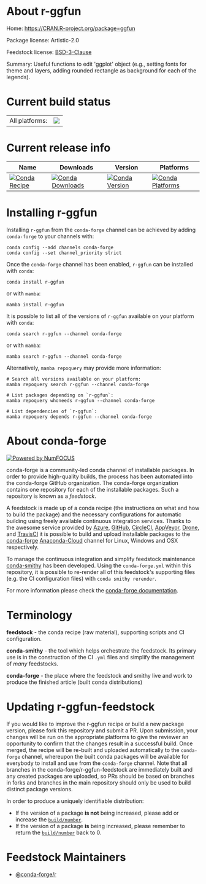 About r-ggfun
=============

Home: https://CRAN.R-project.org/package=ggfun

Package license: Artistic-2.0

Feedstock license: [BSD-3-Clause](https://github.com/conda-forge/r-ggfun-feedstock/blob/main/LICENSE.txt)

Summary: Useful functions to edit 'ggplot' object (e.g., setting fonts for theme and layers, adding rounded rectangle as background for each of the legends).

Current build status
====================


<table><tr><td>All platforms:</td>
    <td>
      <a href="https://dev.azure.com/conda-forge/feedstock-builds/_build/latest?definitionId=13939&branchName=main">
        <img src="https://dev.azure.com/conda-forge/feedstock-builds/_apis/build/status/r-ggfun-feedstock?branchName=main">
      </a>
    </td>
  </tr>
</table>

Current release info
====================

| Name | Downloads | Version | Platforms |
| --- | --- | --- | --- |
| [![Conda Recipe](https://img.shields.io/badge/recipe-r--ggfun-green.svg)](https://anaconda.org/conda-forge/r-ggfun) | [![Conda Downloads](https://img.shields.io/conda/dn/conda-forge/r-ggfun.svg)](https://anaconda.org/conda-forge/r-ggfun) | [![Conda Version](https://img.shields.io/conda/vn/conda-forge/r-ggfun.svg)](https://anaconda.org/conda-forge/r-ggfun) | [![Conda Platforms](https://img.shields.io/conda/pn/conda-forge/r-ggfun.svg)](https://anaconda.org/conda-forge/r-ggfun) |

Installing r-ggfun
==================

Installing `r-ggfun` from the `conda-forge` channel can be achieved by adding `conda-forge` to your channels with:

```
conda config --add channels conda-forge
conda config --set channel_priority strict
```

Once the `conda-forge` channel has been enabled, `r-ggfun` can be installed with `conda`:

```
conda install r-ggfun
```

or with `mamba`:

```
mamba install r-ggfun
```

It is possible to list all of the versions of `r-ggfun` available on your platform with `conda`:

```
conda search r-ggfun --channel conda-forge
```

or with `mamba`:

```
mamba search r-ggfun --channel conda-forge
```

Alternatively, `mamba repoquery` may provide more information:

```
# Search all versions available on your platform:
mamba repoquery search r-ggfun --channel conda-forge

# List packages depending on `r-ggfun`:
mamba repoquery whoneeds r-ggfun --channel conda-forge

# List dependencies of `r-ggfun`:
mamba repoquery depends r-ggfun --channel conda-forge
```


About conda-forge
=================

[![Powered by
NumFOCUS](https://img.shields.io/badge/powered%20by-NumFOCUS-orange.svg?style=flat&colorA=E1523D&colorB=007D8A)](https://numfocus.org)

conda-forge is a community-led conda channel of installable packages.
In order to provide high-quality builds, the process has been automated into the
conda-forge GitHub organization. The conda-forge organization contains one repository
for each of the installable packages. Such a repository is known as a *feedstock*.

A feedstock is made up of a conda recipe (the instructions on what and how to build
the package) and the necessary configurations for automatic building using freely
available continuous integration services. Thanks to the awesome service provided by
[Azure](https://azure.microsoft.com/en-us/services/devops/), [GitHub](https://github.com/),
[CircleCI](https://circleci.com/), [AppVeyor](https://www.appveyor.com/),
[Drone](https://cloud.drone.io/welcome), and [TravisCI](https://travis-ci.com/)
it is possible to build and upload installable packages to the
[conda-forge](https://anaconda.org/conda-forge) [Anaconda-Cloud](https://anaconda.org/)
channel for Linux, Windows and OSX respectively.

To manage the continuous integration and simplify feedstock maintenance
[conda-smithy](https://github.com/conda-forge/conda-smithy) has been developed.
Using the ``conda-forge.yml`` within this repository, it is possible to re-render all of
this feedstock's supporting files (e.g. the CI configuration files) with ``conda smithy rerender``.

For more information please check the [conda-forge documentation](https://conda-forge.org/docs/).

Terminology
===========

**feedstock** - the conda recipe (raw material), supporting scripts and CI configuration.

**conda-smithy** - the tool which helps orchestrate the feedstock.
                   Its primary use is in the construction of the CI ``.yml`` files
                   and simplify the management of *many* feedstocks.

**conda-forge** - the place where the feedstock and smithy live and work to
                  produce the finished article (built conda distributions)


Updating r-ggfun-feedstock
==========================

If you would like to improve the r-ggfun recipe or build a new
package version, please fork this repository and submit a PR. Upon submission,
your changes will be run on the appropriate platforms to give the reviewer an
opportunity to confirm that the changes result in a successful build. Once
merged, the recipe will be re-built and uploaded automatically to the
`conda-forge` channel, whereupon the built conda packages will be available for
everybody to install and use from the `conda-forge` channel.
Note that all branches in the conda-forge/r-ggfun-feedstock are
immediately built and any created packages are uploaded, so PRs should be based
on branches in forks and branches in the main repository should only be used to
build distinct package versions.

In order to produce a uniquely identifiable distribution:
 * If the version of a package **is not** being increased, please add or increase
   the [``build/number``](https://docs.conda.io/projects/conda-build/en/latest/resources/define-metadata.html#build-number-and-string).
 * If the version of a package **is** being increased, please remember to return
   the [``build/number``](https://docs.conda.io/projects/conda-build/en/latest/resources/define-metadata.html#build-number-and-string)
   back to 0.

Feedstock Maintainers
=====================

* [@conda-forge/r](https://github.com/conda-forge/r/)

